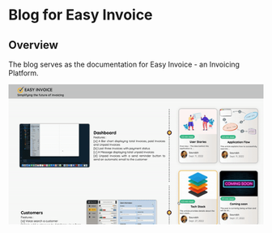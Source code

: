# Blog for Easy Invoice 

## Overview
The blog serves as the documentation for Easy Invoice - an Invoicing Platform.

!["Overview"](https://raw.githubusercontent.com/saurabhdabas/PyBlog/2803eaac8f53894179f9ad506dce68f0f1dfdc9d/assets/media/Overview.gif)

